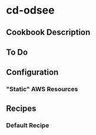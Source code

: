 # cd-odsee

## Cookbook Description

## To Do

## Configuration

### "Static" AWS Resources

## Recipes

### Default Recipe


